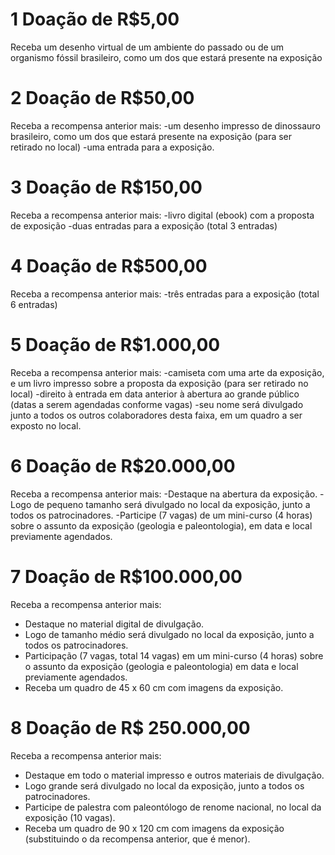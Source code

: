# 1 Doação de R$5,00

Receba um desenho virtual de um ambiente do passado ou de um organismo fóssil brasileiro, como um dos que estará presente na exposição

# 2 Doação de R$50,00
Receba a recompensa anterior mais:
-um desenho impresso de dinossauro brasileiro, como um dos que estará presente na exposição (para ser retirado no local) 
-uma entrada para a exposição.

# 3 Doação de R$150,00
Receba a recompensa anterior mais:
-livro digital (ebook) com a proposta de exposição
-duas entradas para a exposição (total 3 entradas)

# 4 Doação de R$500,00
Receba a recompensa anterior mais:
-três entradas para a exposição (total 6 entradas)

# 5 Doação de R$1.000,00
Receba a recompensa anterior mais:
-camiseta com uma arte da exposição, e um livro impresso sobre a proposta da exposição (para ser retirado no local)
-direito à entrada em data anterior à abertura ao grande público (datas a serem agendadas conforme vagas)
-seu nome será divulgado junto a todos os outros colaboradores desta faixa, em um quadro a ser exposto no local.

# 6 Doação de R$20.000,00
Receba a recompensa anterior mais:
-Destaque na abertura da exposição. 
-Logo de pequeno tamanho será divulgado no local da exposição, junto a todos os patrocinadores. 
-Participe (7 vagas) de um mini-curso (4 horas) sobre o assunto da exposição (geologia e paleontologia), em data e local previamente agendados.

# 7 Doação de R$100.000,00
Receba a recompensa anterior mais:
- Destaque no material digital de divulgação. 
- Logo de tamanho médio será divulgado no local da exposição, junto a todos os patrocinadores. 
- Participação (7 vagas, total 14 vagas) em um mini-curso (4 horas) sobre o assunto da exposição (geologia e paleontologia) em data e local previamente agendados.
- Receba um quadro de 45 x 60 cm com imagens da exposição. 

# 8 Doação de R$ 250.000,00
Receba a recompensa anterior mais:
- Destaque em todo o material impresso e outros materiais de divulgação. 
- Logo grande será divulgado no local da exposição, junto a todos os patrocinadores. 
- Participe de palestra com paleontólogo de renome nacional, no local da exposição (10 vagas). 
- Receba um quadro de 90 x 120 cm com imagens da exposição (substituindo o da recompensa anterior, que é menor). 